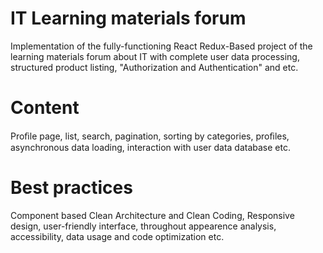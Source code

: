# IT Learning materials forum

Implementation of the fully-functioning React Redux-Based project of the learning materials forum about IT with complete user data processing, structured product listing, "Authorization and Authentication" and etc.

# Content

Proﬁle page, list, search, pagination, sorting by categories, proﬁles, asynchronous data loading, interaction with
user data database etc.

# Best practices

Component based Clean Architecture and Clean Coding, Responsive design, user-friendly interface, throughout appearence analysis, accessibility, data usage and code optimization etc.
